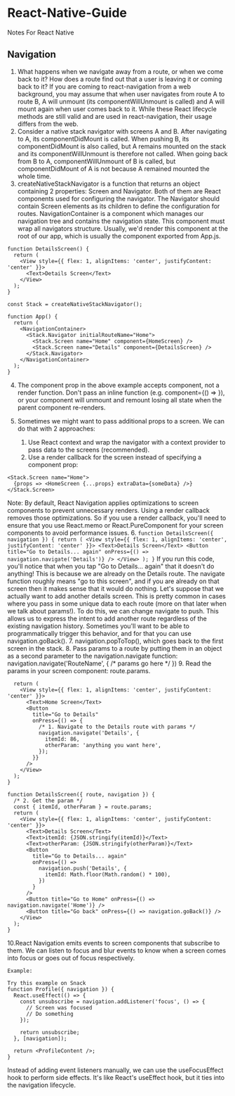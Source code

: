# React-Native-Guide
Notes For React Native

## Navigation
1. What happens when we navigate away from a route, or when we come back to it? How does a route find out that a user is leaving it or coming back to it?
If you are coming to react-navigation from a web background, you may assume that when user navigates from route A to route B, A will unmount (its componentWillUnmount is called) and A will mount again when user comes back to it. While these React lifecycle methods are still valid and are used in react-navigation, their usage differs from the web.
2. Consider a native stack navigator with screens A and B. After navigating to A, its componentDidMount is called. When pushing B, its componentDidMount is also called, but A remains mounted on the stack and its componentWillUnmount is therefore not called. When going back from B to A, componentWillUnmount of B is called, but componentDidMount of A is not because A remained mounted the whole time.
3. createNativeStackNavigator is a function that returns an object containing 2 properties: Screen and Navigator. Both of them are React components used for configuring the navigator. The Navigator should contain Screen elements as its children to define the configuration for routes. NavigationContainer is a component which manages our navigation tree and contains the navigation state. This component must wrap all navigators structure. Usually, we'd render this component at the root of our app, which is usually the component exported from App.js.
```
function DetailsScreen() {
  return (
    <View style={{ flex: 1, alignItems: 'center', justifyContent: 'center' }}>
      <Text>Details Screen</Text>
    </View>
  );
}

const Stack = createNativeStackNavigator();

function App() {
  return (
    <NavigationContainer>
      <Stack.Navigator initialRouteName="Home">
        <Stack.Screen name="Home" component={HomeScreen} />
        <Stack.Screen name="Details" component={DetailsScreen} />
      </Stack.Navigator>
    </NavigationContainer>
  );
}
```
4. The component prop in the above example accepts component, not a render function. Don't pass an inline function (e.g. component={() => <HomeScreen />}), or your component will unmount and remount losing all state when the parent component re-renders.
5. Sometimes we might want to pass additional props to a screen. We can do that with 2 approaches:

    1. Use React context and wrap the navigator with a context provider to pass data to the screens (recommended).
    2. Use a render callback for the screen instead of specifying a component prop:
```
<Stack.Screen name="Home">
  {props => <HomeScreen {...props} extraData={someData} />}
</Stack.Screen>
```
Note: By default, React Navigation applies optimizations to screen components to prevent unnecessary renders. Using a render callback removes those optimizations. So if you use a render callback, you'll need to ensure that you use React.memo or React.PureComponent for your screen components to avoid performance issues.
6. ```function DetailsScreen({ navigation }) {
  return (
    <View style={{ flex: 1, alignItems: 'center', justifyContent: 'center' }}>
      <Text>Details Screen</Text>
      <Button
        title="Go to Details... again"
        onPress={() => navigation.navigate('Details')}
      />
    </View>
  );
}```
If you run this code, you'll notice that when you tap "Go to Details... again" that it doesn't do anything! This is because we are already on the Details route. The navigate function roughly means "go to this screen", and if you are already on that screen then it makes sense that it would do nothing. Let's suppose that we actually want to add another details screen. This is pretty common in cases where you pass in some unique data to each route (more on that later when we talk about params!). To do this, we can change navigate to push. This allows us to express the intent to add another route regardless of the existing navigation history. Sometimes you'll want to be able to programmatically trigger this behavior, and for that you can use navigation.goBack(). 
7. navigation.popToTop(), which goes back to the first screen in the stack.
8. Pass params to a route by putting them in an object as a second parameter to the navigation.navigate function: navigation.navigate('RouteName', { /* params go here */ }) 
9. Read the params in your screen component: route.params.
``` function HomeScreen({ navigation }) {
  return (
    <View style={{ flex: 1, alignItems: 'center', justifyContent: 'center' }}>
      <Text>Home Screen</Text>
      <Button
        title="Go to Details"
        onPress={() => {
          /* 1. Navigate to the Details route with params */
          navigation.navigate('Details', {
            itemId: 86,
            otherParam: 'anything you want here',
          });
        }}
      />
    </View>
  );
}

function DetailsScreen({ route, navigation }) {
  /* 2. Get the param */
  const { itemId, otherParam } = route.params;
  return (
    <View style={{ flex: 1, alignItems: 'center', justifyContent: 'center' }}>
      <Text>Details Screen</Text>
      <Text>itemId: {JSON.stringify(itemId)}</Text>
      <Text>otherParam: {JSON.stringify(otherParam)}</Text>
      <Button
        title="Go to Details... again"
        onPress={() =>
          navigation.push('Details', {
            itemId: Math.floor(Math.random() * 100),
          })
        }
      />
      <Button title="Go to Home" onPress={() => navigation.navigate('Home')} />
      <Button title="Go back" onPress={() => navigation.goBack()} />
    </View>
  );
} 
```
10.React Navigation emits events to screen components that subscribe to them. We can listen to focus and blur events to know when a screen comes into focus or goes out of focus respectively.
```
Example:

Try this example on Snack 
function Profile({ navigation }) {
  React.useEffect(() => {
    const unsubscribe = navigation.addListener('focus', () => {
      // Screen was focused
      // Do something
    });

    return unsubscribe;
  }, [navigation]);

  return <ProfileContent />;
}
```
Instead of adding event listeners manually, we can use the useFocusEffect hook to perform side effects. It's like React's useEffect hook, but it ties into the navigation lifecycle.

